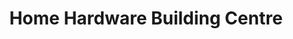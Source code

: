 ---
title: "Home Hardware Building Centre"
url: /humboldt/home-hardware-building-centre/
shop: doityourself
---